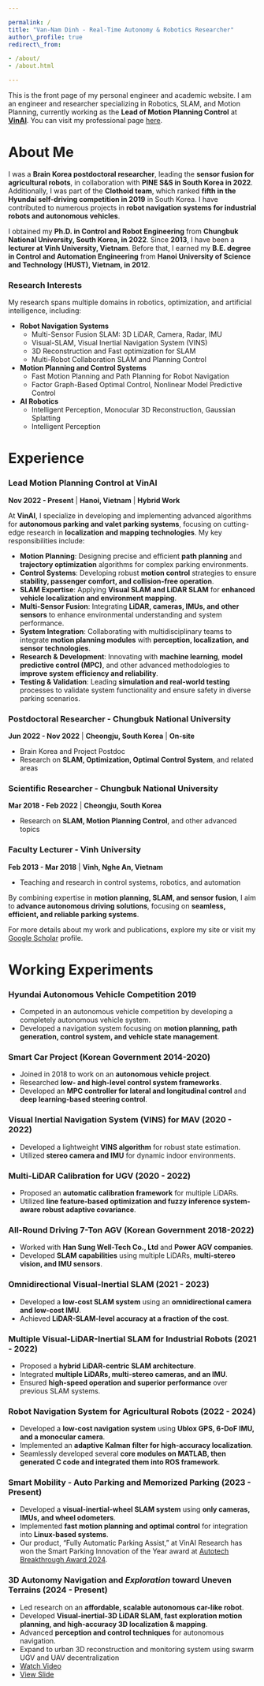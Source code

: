 ```yaml
---

permalink: /
title: "Van-Nam Dinh - Real-Time Autonomy & Robotics Researcher"
author\_profile: true
redirect\_from:

- /about/
- /about.html

---
```


This is the front page of my personal engineer and academic website. I am an engineer and researcher specializing in Robotics, SLAM, and Motion Planning, currently working as the **Lead of Motion Planning Control** at **[VinAI](https://www.vinai.io/)**. You can visit my professional page [here](https://sites.google.com/view/dinhnam).

# About Me

I was a **Brain Korea postdoctoral researcher**, leading the **sensor fusion for agricultural robots**, in collaboration with **PINE S&S in South Korea in 2022**. Additionally, I was part of the **Clothoid team**, which ranked **fifth in the Hyundai self-driving competition in 2019** in South Korea. I have contributed to numerous projects in **robot navigation systems for industrial robots and autonomous vehicles**.

I obtained my **Ph.D. in Control and Robot Engineering** from **Chungbuk National University, South Korea, in 2022**. Since **2013**, I have been a **lecturer at Vinh University, Vietnam**. Before that, I earned my **B.E. degree in Control and Automation Engineering** from **Hanoi University of Science and Technology (HUST), Vietnam, in 2012**.

### Research Interests

My research spans multiple domains in robotics, optimization, and artificial intelligence, including:

- **Robot Navigation Systems**
  - Multi-Sensor Fusion SLAM: 3D LiDAR, Camera, Radar, IMU
  - Visual-SLAM, Visual Inertial Navigation System (VINS)
  - 3D Reconstruction and Fast optimization for SLAM
  - Multi-Robot Collaboration SLAM and Planning Control
- **Motion Planning and Control Systems**
  - Fast Motion Planning and Path Planning for Robot Navigation
  - Factor Graph-Based Optimal Control, Nonlinear Model Predictive Control
- **AI Robotics**
  - Intelligent Perception, Monocular 3D Reconstruction, Gaussian Splatting
  - Intelligent Perception

# Experience

### **Lead Motion Planning Control at VinAI**

**Nov 2022 - Present** | **Hanoi, Vietnam** | **Hybrid Work**

At **VinAI**, I specialize in developing and implementing advanced algorithms for **autonomous parking and valet parking systems**, focusing on cutting-edge research in **localization and mapping technologies**. My key responsibilities include:

- **Motion Planning**: Designing precise and efficient **path planning** and **trajectory optimization** algorithms for complex parking environments.
- **Control Systems**: Developing robust **motion control** strategies to ensure **stability, passenger comfort, and collision-free operation**.
- **SLAM Expertise**: Applying **Visual SLAM and LiDAR SLAM** for **enhanced vehicle localization and environment mapping**.
- **Multi-Sensor Fusion**: Integrating **LiDAR, cameras, IMUs, and other sensors** to enhance environmental understanding and system performance.
- **System Integration**: Collaborating with multidisciplinary teams to integrate **motion planning modules** with **perception, localization, and sensor technologies**.
- **Research & Development**: Innovating with **machine learning**, **model predictive control (MPC)**, and other advanced methodologies to **improve system efficiency and reliability**.
- **Testing & Validation**: Leading **simulation and real-world testing** processes to validate system functionality and ensure safety in diverse parking scenarios.

### **Postdoctoral Researcher - Chungbuk National University**

**Jun 2022 - Nov 2022** | **Cheongju, South Korea** | **On-site**

- Brain Korea and Project Postdoc
- Research on **SLAM, Optimization, Optimal Control System**, and related areas

### **Scientific Researcher - Chungbuk National University**

**Mar 2018 - Feb 2022** | **Cheongju, South Korea**

- Research on **SLAM, Motion Planning Control**, and other advanced topics

### **Faculty Lecturer - Vinh University**

**Feb 2013 - Mar 2018** | **Vinh, Nghe An, Vietnam**

- Teaching and research in control systems, robotics, and automation

By combining expertise in **motion planning, SLAM, and sensor fusion**, I aim to **advance autonomous driving solutions**, focusing on **seamless, efficient, and reliable parking systems**.

For more details about my work and publications, explore my site or visit my [Google Scholar](https://scholar.google.co.kr/citations?user=L6ds-ZcAAAAJ&hl) profile.

# Working Experiments

### Hyundai Autonomous Vehicle Competition 2019

- Competed in an autonomous vehicle competition by developing a completely autonomous vehicle system.
- Developed a navigation system focusing on **motion planning, path generation, control system, and vehicle state management**.

### Smart Car Project (Korean Government 2014-2020)

- Joined in 2018 to work on an **autonomous vehicle project**.
- Researched **low- and high-level control system frameworks**.
- Developed an **MPC controller for lateral and longitudinal control** and **deep learning-based steering control**.

### Visual Inertial Navigation System (VINS) for MAV (2020 - 2022)

- Developed a lightweight **VINS algorithm** for robust state estimation.
- Utilized **stereo camera and IMU** for dynamic indoor environments.

### Multi-LiDAR Calibration for UGV (2020 - 2022)

- Proposed an **automatic calibration framework** for multiple LiDARs.
- Utilized **line feature-based optimization and fuzzy inference system-aware robust adaptive covariance**.

### All-Round Driving 7-Ton AGV (Korean Government 2018-2022)

- Worked with **Han Sung Well-Tech Co., Ltd** and **Power AGV companies**.
- Developed **SLAM capabilities** using multiple LiDARs, **multi-stereo vision, and IMU sensors**.

### Omnidirectional Visual-Inertial SLAM (2021 - 2023)

- Developed a **low-cost SLAM system** using an **omnidirectional camera and low-cost IMU**.
- Achieved **LiDAR-SLAM-level accuracy at a fraction of the cost**.

### Multiple Visual-LiDAR-Inertial SLAM for Industrial Robots (2021 - 2022)

- Proposed a **hybrid LiDAR-centric SLAM architecture**.
- Integrated **multiple LiDARs, multi-stereo cameras, and an IMU**.
- Ensured **high-speed operation and superior performance** over previous SLAM systems.

### Robot Navigation System for Agricultural Robots (2022 - 2024)

- Developed a **low-cost navigation system** using **Ublox GPS, 6-DoF IMU, and a monocular camera**.
- Implemented an **adaptive Kalman filter for high-accuracy localization**.
- Seamlessly developed several **core modules on MATLAB, then generated C code and integrated them into ROS framework**.

### Smart Mobility - Auto Parking and Memorized Parking (2023 - Present)

- Developed a **visual-inertial-wheel SLAM system** using **only cameras, IMUs, and wheel odometers**.
- Implemented **fast motion planning and optimal control** for integration into **Linux-based systems**.
- Our product, “Fully Automatic Parking Assist,” at VinAI Research has won the Smart Parking Innovation of the Year award at [Autotech Breakthrough Award 2024](https://autotechbreakthrough.com/2024-winners/).

### 3D Autonomy Navigation and *Exploration* toward Uneven Terrains (2024 - Present)

- Led research on an **affordable, scalable autonomous car-like robot**.
- Developed **Visual-inertial-3D LiDAR SLAM, fast exploration motion planning, and high-accuracy 3D localization & mapping**.
- Advanced **perception and control techniques** for autonomous navigation.
- Expand to urban 3D reconstruction and monitoring system using swarm UGV and UAV decentralization
- [Watch Video](https://youtube.com/shorts/lfxtb6E9Zx0?si=7Fbp6vOOAHdWkSjM)
- [View Slide](https://www.canva.com/design/DAGcIi4fgcs/YOa-LTS-SVAfTU2JJwCmCg/edit?utm_content=DAGcIi4fgcs&utm_campaign=designshare&utm_medium=link2&utm_source=sharebutton)
